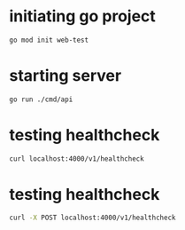 # initiating go project
```bash
go mod init web-test 
```

# starting server
```bash
go run ./cmd/api
```

# testing healthcheck
```bash
curl localhost:4000/v1/healthcheck
```

# testing healthcheck
```bash
curl -X POST localhost:4000/v1/healthcheck
```

